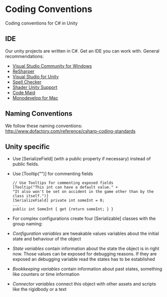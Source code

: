 # Coding Conventions
Coding conventions for C# in Unity

## IDE
Our unity projects are written in C#. Get an IDE you can work with. General recommendations:
* [Visual Studio Community for Windows](https://www.visualstudio.com/vs/community/)
 * [ReSharper](https://www.jetbrains.com/resharper/)
 * [Visual Studio for Unity](https://visualstudiogallery.msdn.microsoft.com/8d26236e-4a64-4d64-8486-7df95156aba9)
 * [Spell Checker](https://visualstudiogallery.msdn.microsoft.com/7c8341f1-ebac-40c8-92c2-476db8d523ce)
 * [Shader Unity Support](https://visualstudiogallery.msdn.microsoft.com/ed812631-a7d3-4ca3-9f84-7efb240c7bb5)
 * [Code Maid](https://visualstudiogallery.msdn.microsoft.com/76293c4d-8c16-4f4a-aee6-21f83a571496)
* [Monodevelop for Mac](http://www.monodevelop.com/)

## Naming Conventions
We follow these naming conventions: http://www.dofactory.com/reference/csharp-coding-standards

## Unity specific
* Use [SerializeField] (with a public property if necessary) instead of public fields.
* Use [Tooltip("")] for commenting fields

  ```
  // Use Tooltips for commenting exposed fields
  [Tooltip("This int can have a default value." +
  "It also won't be set on accident in the game other than by the class itself.")]
  [SerializeField] private int someInt = 0;
  ...
  public int SomeInt { get {return someInt; } }
  ```
* For complex configurations create four [Serializable] classes with the group naming:
 * *Configuration variables* are tweakable values variables about the initial state and behaviour of the object
 * *State variables* contain information about the state the object is in right now. Those values can be exposed for debugging reasons. If they are exposed an debugging variable read the states has to be established
 * *Bookkeeping variables* contain information about past states, something like counters or time information
 * *Connector variables* connect this object with other assets and scripts like the rigidbody or a text
